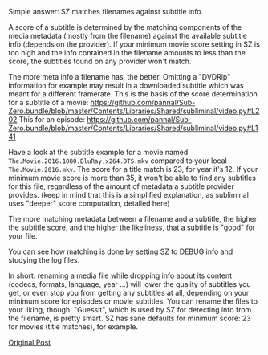 Simple answer: SZ matches filenames against subtitle info.

A score of a subtitle is determined by the matching components of the media metadata (mostly from the filename) against the available subtitle info (depends on the provider). If your minimum movie score setting in SZ is too high and the info contained in the filename amounts to less than the score, the subtitles found on any provider won't match.

The more meta info a filename has, the better. Omitting a "DVDRip" information for example may result in a downloaded subtitle which was meant for a different framerate.
This is the basis of the score determination for a subtitle of a movie: https://github.com/pannal/Sub-Zero.bundle/blob/master/Contents/Libraries/Shared/subliminal/video.py#L202
This for an episode: https://github.com/pannal/Sub-Zero.bundle/blob/master/Contents/Libraries/Shared/subliminal/video.py#L141

Have a look at the subtitle example for a movie named `The.Movie.2016.1080.BluRay.x264.DTS.mkv` compared to your local  `The.Movie.2016.mkv`. The score for a title match is 23, for year it's 12. If your minimum movie score is more than 35, it won't be able to find any subtitles for this file, regardless of the amount of metadata a subtitle provider provides. (keep in mind that this is a simplified explanation, as subliminal uses "deeper" score computation, detailed here)

The more matching metadata between a filename and a subtitle, the higher the subtitle score, and the higher the likeliness, that a subtitle is "good" for your file.

You can see how matching is done by setting SZ to DEBUG info and studying the log files.

In short: renaming a media file while dropping info about its content (codecs, formats, language, year ...) will lower the quality of subtitles you get, or even stop you from getting any subtitles at all, depending on your minimum score for episodes or movie subtitles. You can rename the files to your liking, though. "Guessit", which is used by SZ for detecting info from the filename, is pretty smart.
SZ has sane defaults for minimum score: 23 for movies (title matches), for example.

[Original Post](https://forums.plex.tv/discussion/comment/1234850/#Comment_1234850)